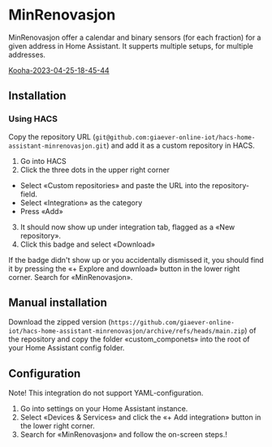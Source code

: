 # MinRenovasjon
MinRenovasjon offer a calendar and binary sensors (for each fraction) for a given address in Home Assistant. It supperts multiple setups, for multiple addresses.

[Kooha-2023-04-25-18-45-44](https://user-images.githubusercontent.com/7188121/234346833-ac5c5d48-a36d-4097-bfd0-d83358ee1ef7.gif)

## Installation

### Using HACS

Copy the repository URL (`git@github.com:giaever-online-iot/hacs-home-assistant-minrenovasjon.git`) and add it as a custom repository in HACS.
1. Go into HACS
2. Click the three dots in the upper right corner
  - Select «Custom repositories» and paste the URL into the repository-field.
  - Select «Integration» as the category
  - Press «Add»

3. It should now show up under integration tab, flagged as a «New repository».
4. Click this badge and select «Download»

If the badge didn't show up or you accidentally dismissed it, you should find it by pressing the «+ Explore and download» button in the lower right corner. Search for «MinRenovasjon».

## Manual installation
Download the zipped version (`https://github.com/giaever-online-iot/hacs-home-assistant-minrenovasjon/archive/refs/heads/main.zip`) of the repository and copy the folder «custom_componets» into the root of your Home Assistant config folder.

## Configuration

Note! This integration do not support YAML-configuration.

1. Go into settings on your Home Assistant instance.
2. Select «Devices & Services» and click the «+ Add integration» button in the lower right corner.
3. Search for «MinRenovasjon» and follow the on-screen steps.!
